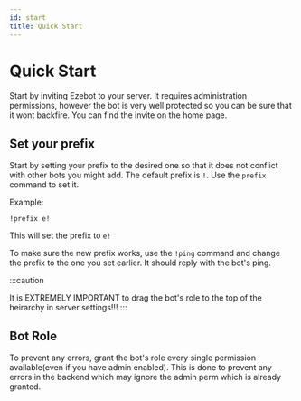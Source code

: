 ```yaml
---
id: start
title: Quick Start
---
```


# Quick Start
Start by inviting Ezebot to your server. It requires administration permissions, however the bot is very well protected so you can be sure that it wont backfire. You can find the invite on the home page. 

## Set your prefix
Start by setting your prefix to the desired one so that it does not conflict with other bots you might add. The default prefix is ``!``. Use the ``prefix`` command to set it. 

Example:
```
!prefix e!
```
This will set the prefix to ``e!``

To make sure the new prefix works, use the ``!ping`` command and change the prefix to the one you set earlier. It should reply with the bot's ping.


:::caution

It is EXTREMELY IMPORTANT to drag the bot's role to the top of the heirarchy in server settings!!!
:::

## Bot Role
To prevent any errors, grant the bot's role every single permission available(even if you have admin enabled). This is done to prevent any errors in the backend which may ignore the admin perm which is already granted.


